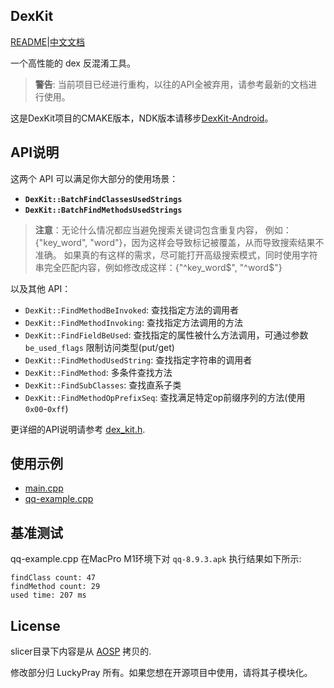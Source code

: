 DexKit
--

[README](https://github.com/LuckyPray/DexKit/blob/master/README.md)|[中文文档](https://github.com/LuckyPray/DexKit/blob/master/README_zh.md)

一个高性能的 dex 反混淆工具。

> **警告**: 当前项目已经进行重构，以往的API全被弃用，请参考最新的文档进行使用。

这是DexKit项目的CMAKE版本，NDK版本请移步[DexKit-Android](https://github.com/LuckyPray/DexKit-Android)。

## API说明

这两个 API 可以满足你大部分的使用场景：

- **`DexKit::BatchFindClassesUsedStrings`**
- **`DexKit::BatchFindMethodsUsedStrings`**

> **注意**：无论什么情况都应当避免搜索关键词包含重复内容， 例如：{"key_word", "word"}，因为这样会导致标记被覆盖，从而导致搜索结果不准确。
> 如果真的有这样的需求，尽可能打开高级搜索模式，同时使用字符串完全匹配内容，例如修改成这样：{"^key_word$", "^word$"}

以及其他 API：

- `DexKit::FindMethodBeInvoked`: 查找指定方法的调用者
- `DexKit::FindMethodInvoking`: 查找指定方法调用的方法
- `DexKit::FindFieldBeUsed`: 查找指定的属性被什么方法调用，可通过参数 `be_used_flags` 限制访问类型(put/get)
- `DexKit::FindMethodUsedString`: 查找指定字符串的调用者
- `DexKit::FindMethod`: 多条件查找方法
- `DexKit::FindSubClasses`: 查找直系子类
- `DexKit::FindMethodOpPrefixSeq`: 查找满足特定op前缀序列的方法(使用`0x00`-`0xff`)

更详细的API说明请参考 [dex_kit.h](https://github.com/LuckyPray/DexKit/blob/master/include/dex_kit.h).

## 使用示例

- [main.cpp](https://github.com/LuckyPray/DexKit/blob/master/main.cpp)
- [qq-example.cpp](https://github.com/LuckyPray/DexKit/blob/master/qq-example.cpp)

## 基准测试
qq-example.cpp 在MacPro M1环境下对 `qq-8.9.3.apk` 执行结果如下所示:
```text
findClass count: 47
findMethod count: 29
used time: 207 ms
```

## License

slicer目录下内容是从 [AOSP](https://cs.android.com/android/platform/superproject/+/master:frameworks/base/startop/view_compiler) 拷贝的.

修改部分归 LuckyPray 所有。如果您想在开源项目中使用，请将其子模块化。

